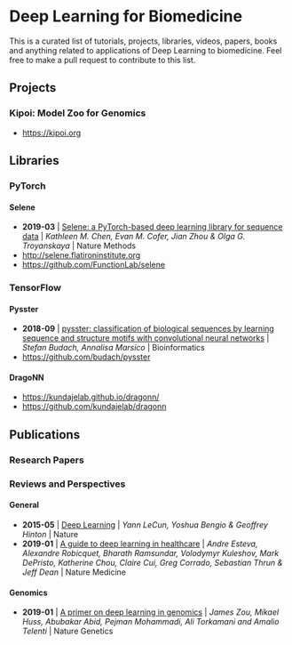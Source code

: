 # Deep Learning for Biomedicine
This is a curated list of tutorials, projects, libraries, videos, papers, books and anything related to applications of Deep Learning to biomedicine. Feel free to make a pull request to contribute to this list.

## Projects
### Kipoi: Model Zoo for Genomics
- https://kipoi.org

## Libraries
### PyTorch

#### Selene
- **2019-03** | [Selene: a PyTorch-based deep learning library for sequence data](https://www.nature.com/articles/s41592-019-0360-8) | *Kathleen M. Chen, Evan M. Cofer, Jian Zhou & Olga G. Troyanskaya* | Nature Methods
- http://selene.flatironinstitute.org
- https://github.com/FunctionLab/selene

### TensorFlow

#### Pysster
- **2018-09** | [pysster: classification of biological sequences by learning sequence and structure motifs with convolutional neural networks](https://academic.oup.com/bioinformatics/article/34/17/3035/4962494) | *Stefan Budach, Annalisa Marsico* | Bioinformatics
- https://github.com/budach/pysster

#### DragoNN
- https://kundajelab.github.io/dragonn/
- https://github.com/kundajelab/dragonn

## Publications
### Research Papers

### Reviews and Perspectives
#### General
- **2015-05** | [Deep Learning](https://www.nature.com/articles/nature14539) | *Yann LeCun, Yoshua Bengio & Geoffrey Hinton* | Nature
- **2019-01** | [A guide to deep learning in healthcare](https://www.nature.com/articles/s41591-018-0316-z) | *Andre Esteva, Alexandre Robicquet, Bharath Ramsundar, Volodymyr Kuleshov, Mark DePristo, Katherine Chou, Claire Cui, Greg Corrado, Sebastian Thrun & Jeff Dean* | Nature Medicine

#### Genomics
- **2019-01** | [A primer on deep learning in genomics](https://www.nature.com/articles/s41588-018-0295-5) | *James Zou, Mikael Huss, Abubakar Abid, Pejman Mohammadi, Ali Torkamani and Amalio Telenti* | Nature Genetics
